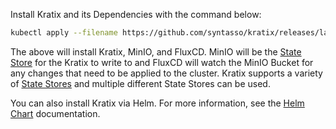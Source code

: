 Install Kratix and its Dependencies with the command below:

```bash
kubectl apply --filename https://github.com/syntasso/kratix/releases/latest/download/install-all-in-one.yaml
```

The above will install Kratix, MinIO, and FluxCD. MinIO will be the [State Store](/main/reference/statestore/intro)
for the Kratix to write to and FluxCD will watch the MinIO Bucket for any changes that need to be applied to
the cluster. Kratix supports a variety of [State Stores](/main/reference/statestore/intro)
and multiple different State Stores can be used.

You can also install Kratix via Helm. For more information, see the [Helm Chart](https://github.com/syntasso/helm-charts) documentation.
